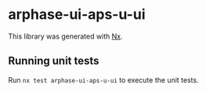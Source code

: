 # arphase-ui-aps-u-ui

This library was generated with [Nx](https://nx.dev).

## Running unit tests

Run `nx test arphase-ui-aps-u-ui` to execute the unit tests.

